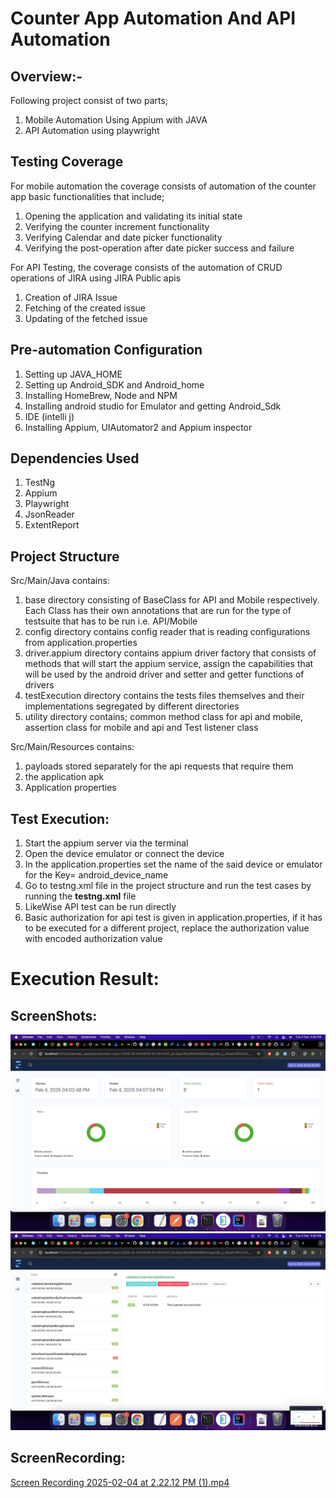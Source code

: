 # Counter App Automation And API Automation

## Overview:- 
Following project consist of two parts;

1. Mobile Automation Using Appium with JAVA
2. API Automation using playwright

## Testing Coverage

For mobile automation the coverage consists of automation of the counter app basic functionalities that include;
1. Opening the application and validating its initial state
2. Verifying the counter increment functionality
3. Verifying Calendar and date picker functionality
4. Verifying the post-operation after date picker success and failure

For API Testing, the coverage consists of the automation of CRUD operations of JIRA using JIRA Public apis
1. Creation of JIRA Issue
2. Fetching of the created issue
3. Updating of the fetched issue

## Pre-automation Configuration
1. Setting up JAVA_HOME
2. Setting up Android_SDK and Android_home
3. Installing HomeBrew, Node and NPM
4. Installing android studio for Emulator and getting Android_Sdk
5. IDE (intelli j)
6. Installing Appium, UIAutomator2 and Appium inspector

## Dependencies Used
1. TestNg
2. Appium
3. Playwright
4. JsonReader
5. ExtentReport

## Project Structure
Src/Main/Java contains:
1. base directory consisting of BaseClass for API and Mobile respectively. Each Class has their own annotations that are run for the type of testsuite that has to be run i.e. API/Mobile
2. config directory contains config reader that is reading configurations from application.properties
3. driver.appium directory contains appium driver factory that consists of methods that will start the appium service, assign the capabilities that will be used by the android driver and setter and getter functions of drivers
4. testExecution directory contains the tests files themselves and their implementations segregated by different directories
5. utility directory contains; common method class for api and mobile, assertion class for mobile and api and Test listener class

Src/Main/Resources contains:
1. payloads stored separately for the api requests that require them
2. the application apk
3. Application properties

## Test Execution:

1. Start the appium server via the terminal
2. Open the device emulator or connect the device
3. In the application.properties set the name of the said device or emulator for the Key= android_device_name
4. Go to testng.xml file in the project structure and run the test cases by running the **testng.xml** file
5. LikeWise API test can be run directly
6. Basic authorization for api test is given in application.properties, if it has to be executed for a different project, replace the authorization value with encoded authorization value

# Execution Result:

## ScreenShots:
![SuccessRun_ScreenShot1.png](EvidenceOfTheTestRun/SuccessRun_ScreenShot1.png)
![SuccessRun_ScreenShot2.png](EvidenceOfTheTestRun/SuccessRun_ScreenShot2.png)

## ScreenRecording:
[Screen Recording 2025-02-04 at 2.22.12 PM (1).mp4](EvidenceOfTheTestRun/Screen%20Recording%202025-02-04%20at%202.22.12%20PM%20%281%29.mp4)
